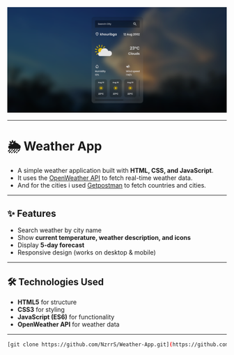 <div align="center">
  <img alt="Waether app" src="Assets/Weather-app.png">
</div>

---

# 🌦️ Weather App

- A simple weather application built with **HTML, CSS, and JavaScript**.  
- It uses the [OpenWeather API](https://openweathermap.org/api) to fetch real-time weather data.
- And for the cities i used [Getpostman](https://documenter.getpostman.com/view/1134062/T1LJjU52) to fetch countries and cities.

---

## ✨ Features
- Search weather by city name  
- Show **current temperature, weather description, and icons**  
- Display **5-day forecast** 
- Responsive design (works on desktop & mobile)  

---

## 🛠️ Technologies Used
- **HTML5** for structure  
- **CSS3** for styling  
- **JavaScript (ES6)** for functionality  
- **OpenWeather API** for weather data  

---

   ```bash
   [git clone https://github.com/NzrrS/Weather-App.git](https://github.com/NzrrS/Weather-App.git)
